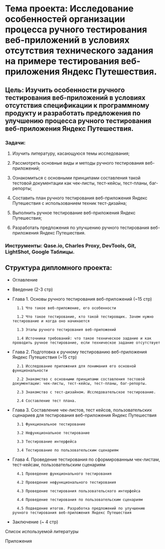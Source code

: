 # Тема проекта: Исследование особенностей организации процесса ручного тестирования веб-приложений в условиях отсутствия технического задания на примере тестирования веб-приложения Яндекс Путешествия.

## Цель: Изучить особенности ручного тестирования веб-приложений в условиях отсутствия спецификации к программному продукту и разработать предложения по улучшению процесса ручного тестирования веб-приложения Яндекс Путешествия.
### Задачи:

1. Изучить литературу, касающуюся темы исследования;

2. Рассмотреть основные виды и методы ручного тестирования веб-приложений;

3. Ознакомиться с основными принципами составления такой тестовой документации как чек-листы, тест-кейсы, тест-планы, баг-репорты;

4. Составить план ручного тестирования веб-приложения Яндекс Путешествия с использованием техник тест-дизайна;

5. Выполнить ручное тестирование веб-приложения Яндекс Путешествия;

6. Разработать предложения по улучшению ручного тестирования веб-приложения Яндекс Путешествия.

### Инструменты: Qase.io, Charles Proxy, DevTools, Git, LightShot, Google Таблицы.

## Структура дипломного проекта:
* Оглавление

* Введение (2-3 стр)

* Глава 1. Основы ручного тестирования веб-приложений (~15 стр)

        1.1 Что такое веб-приложение, его особенности

        1.2 Что такое тестирование, кто такой тестировщик. Зачем нужно тестирование и когда оно начинается

        1.3 Этапы ручного тестирования веб-приложений

        1.4 Источники требований: что такое техническое задание и как проводить ручное тестирование, если техническое задание отсутствует

* Глава 2. Подготовка к ручному тестированию веб-приложения Яндекс Путешествия (~15 стр)

        2.1 Исследование приложения для понимания его основной функциональности

        2.2 Знакомство с основными принципами составления тестовой документации: чек-листы, тест-кейсы, тест-планы, баг-репорты.

        2.3 Знакомство с тест-дизайном. Исследовательское тестирование.

        2.4 Составление тест плана.

* Глава 3. Составление чек-листов, тест кейсов, пользовательских сценариев для тестирования веб-приложения Яндекс Путешествия

        3.1 Функциональное тестирование

        3.2 Нефункциональное тестирование

        3.3 Тестирование интерфейса

        3.4 Тестирование по пользовательским сценариям

* Глава 4. Проведение тестирования по сформированным чек-листам, тест-кейсам, пользовательским сценариям

        4.1 Проведение функционального тестирования

        4.2 Проведение нефункционального тестирования

        4.3 Проведение тестирования пользовательского интерфейса

        4.4 Проведение тестирования по пользовательским сценариям

        4.5 Подведение итогов. Разработка предложений по улучшению ручного тестирования веб-приложения Яндекс Путешествия

* Заключение (~ 4 стр)

Список используемой литературы

Приложения